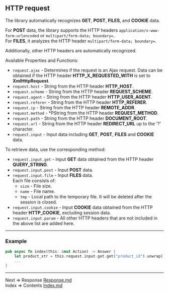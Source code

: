 ## HTTP request
The library automatically recognizes __GET__, __POST__, __FILES__, and __COOKIE__ data.

For __POST__ data, the library supports the HTTP headers `application/x-www-form-urlencoded` or `multipart/form-data; boundary=`.  
For __FILES__, it analyzes the HTTP header `multipart/form-data; boundary=`.

Additionally, other HTTP headers are automatically recognized.

Available Properties and Functions:
* `request.ajax` - Determines if the request is an Ajax request. Data can be obtained if the HTTP header __HTTP_X_REQUESTED_WITH__ is set to __XmlHttpRequest__.
* `request.host` - String from the HTTP header __HTTP_HOST__. 
* `request.scheme` - String from the HTTP header __REQUEST_SCHEME__.
* `request.agent` - String from the HTTP header __HTTP_USER_AGENT__.
* `request.referer` - String from the HTTP header __HTTP_REFERER__.
* `request.ip` - String from the HTTP header __REMOTE_ADDR__.
* `request.method` - *РString from the HTTP header __REQUEST_METHOD__.
* `request.path` - String from the HTTP header __DOCUMENT_ROOT__.
* `request.url` - String from the HTTP header __REDIRECT_URL__ up to the '?' character.
* `request.input` -  Input data including __GET__, __POST__, __FILES__ and __COOKIE__ data.

To retrieve data, use the corresponding method:
* `request.input.get` - Input __GET__ data obtained from the HTTP header __QUERY_STRING__.
* `request.input.post` - Input  __POST__ data.
* `request.input.file` - Input  __FILES__ data.  
Each file consists of:
  * `size` - File size.
  * `name` - File name.
  * `tmp` - Local path to the temporary file. It will be deleted after the session is closed.
* `request.input.cookie` - Input __COOKIE__ data obtained from the HTTP header __HTTP_COOKIE__, excluding session data.
* `request.input.param` - All other HTTP headers that are not included in the above list are added here.
___
### Example
```rust
pub async fn index(this: &mut Action) -> Answer {
    let product_str = this.request.input.get.get("product_id").unwrap();
    ...
}
```
___
Next => Response [Response.md](https://github.com/tryteex/tiny-web/blob/main/doc/Response.md)   
Index => Contents [Index.md](https://github.com/tryteex/tiny-web/blob/main/doc/Index.md)  